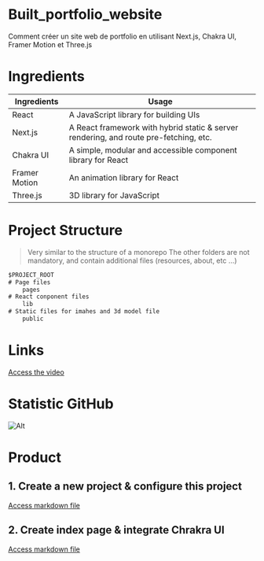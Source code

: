 # Built_portfolio_website

Comment créer un site web de portfolio en utilisant Next.js, Chakra UI, Framer Motion et Three.js

# Ingredients

| Ingredients   | Usage                                                                                 |
| ------------- | ------------------------------------------------------------------------------------- |
| React         | A JavaScript library for building UIs                                                 |
| Next.js       | A React framework with hybrid static & server rendering, and route pre-fetching, etc. |
| Chakra UI     | A simple, modular and accessible component library for React                          |
| Framer Motion | An animation library for React                                                        |
| Three.js      | 3D library for JavaScript                                                             |

# Project Structure

> Very similar to the structure of a monorepo
> The other folders are not mandatory, and contain additional files (resources, about, etc ...)

```cmd
$PROJECT_ROOT
# Page files
	pages
# React conponent files
	lib
# Static files for imahes and 3d model file
	public
```

# Links
[Access the video](https://youtu.be/bSMZgXzC9AA)

# Statistic GitHub
![Alt](https://repobeats.axiom.co/api/embed/653f9e7dbabdf97d7525adabd7f4d59972f226cb.svg "Repobeats analytics image")

# Product

## 1. Create a new project & configure this project
[Access markdown file](./docs/first_step_product.md)

## 2. Create index page & integrate Chrakra UI
[Access markdown file](./docs/second-setp-product.md)
